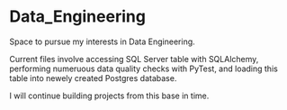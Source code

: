# Data_Engineering

Space to pursue my interests in Data Engineering. 

Current files involve accessing SQL Server table with SQLAlchemy, performing numeruous data quality checks with PyTest, and loading this table into newely created  Postgres database.

I will continue building projects from this base in time. 
